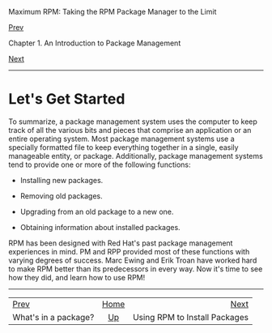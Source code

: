 <div class="NAVHEADER">

Maximum RPM: Taking the RPM Package Manager to the Limit

</div>

[Prev](s1-intro-to-rpm-whats-in-package.html)

Chapter 1. An Introduction to Package Management

[Next](ch-rpm-install.html)

-----

<div class="sect1">

# <span id="s1-intro-to-rpm-lets-get-started">Let's Get Started</span>

To summarize, a package management system uses the computer to keep
track of all the various bits and pieces that comprise an application or
an entire operating system. Most package management systems use a
specially formatted file to keep everything together in a single, easily
manageable entity, or package. Additionally, package management systems
tend to provide one or more of the following functions:

  - Installing new packages.

  - Removing old packages.

  - Upgrading from an old package to a new one.

  - Obtaining information about installed packages.

RPM has been designed with Red Hat's past package management experiences
in mind. PM and RPP provided most of these functions with varying
degrees of success. Marc Ewing and Erik Troan have worked hard to make
RPM better than its predecessors in every way. Now it's time to see how
they did, and learn how to use RPM\!

</div>

<div class="NAVFOOTER">

-----

|                                               |                            |                               |
| :-------------------------------------------- | :------------------------: | ----------------------------: |
| [Prev](s1-intro-to-rpm-whats-in-package.html) |     [Home](index.html)     |   [Next](ch-rpm-install.html) |
| What's in a package?                          | [Up](ch-intro-to-rpm.html) | Using RPM to Install Packages |

</div>
